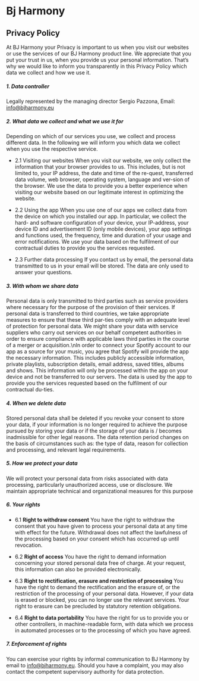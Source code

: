 # Bj Harmony
## **Privacy Policy**
At BJ Harmony your Privacy is important to us when you visit our websites or use the services of our BJ Harmony product line. We appreciate that you put your trust in us, when you provide us your personal information. That’s why we would like to inform you transparently in this Privacy Policy which data we collect and how we use it.

##### 1. Data controller
Legally represented by the managing director Sergio Pazzona,
Email: info@bjharmony.eu

##### 2. What data we collect and what we use it for
Depending on which of our services you use, we collect and process different data. In the following we will inform you which data we collect when you use the respective service.

- 2.1 Visiting our websites
When you visit our website, we only collect the information that your browser provides to us. This includes, but is not limited to, your IP address, the date and time of the re-quest, transferred data volume, web browser, operating system, language and ver-sion of the browser. We use the data to provide you a better experience when visiting our website based on our legitimate interest in optimizing the website.

- 2.2 Using the app
When you use one of our apps we collect data from the device on which you installed our app. In particular, we collect the hard- and software configuration of your device, your IP-address, your device ID and advertisement ID (only mobile devices), your app settings and functions used, the frequency, time and duration of your usage and error notifications. We use your data based on the fulfilment of our contractual duties to provide you the services requested.

- 2.3 Further data processing
If you contact us by email, the personal data transmitted to us in your email will be stored. The data are only used to answer your questions.

##### 3. With whom we share data
Personal data is only transmitted to third parties such as service providers where necessary for the purpose of the provision of their services. If personal data is transferred to third countries, we take appropriate measures to ensure that these third par-ties comply with an adequate level of protection for personal data.
We might share your data with service suppliers who carry out services on our behalf competent authorities in order to ensure compliance with applicable laws third parties in the course of a merger or acquisition.\nIn order to connect your Spotify account to our app as a source for your music, you agree that Spotify will provide the app the necessary information. This includes publicly accessible information, private playlists, subscription details, email address, saved titles, albums and shows. This information will only be processed within the app on your device and not be transferred to our servers. The data is used by the app to provide you the services requested based on the fulfilment of our contractual du-ties.

##### 4. When we delete data
Stored personal data shall be deleted if you revoke your consent to store your data, if your information is no longer required to achieve the purpose pursued by storing your data or if the storage of your data is / becomes inadmissible for other legal reasons. The data retention period changes on the basis of circumstances such as: the type of data, reason for collection and processing, and relevant legal requirements.

##### 5. **How we protect your data**
We will protect your personal data from risks associated with data processing, particularly unauthorized access, use or disclosure. We maintain appropriate technical and organizational measures for this purpose

##### 6. **Your rights**

- 6.1 **Right to withdraw consent**
You have the right to withdraw the consent that you have given to process your personal data at any time with effect for the future. Withdrawal does not affect the lawfulness of the processing based on your consent which has occurred up until revocation.

- 6.2 **Right of access**
You have the right to demand information concerning your stored personal data free of charge. At your request, this information can also be provided electronically.

- 6.3 **Right to rectification, erasure and restriction of processing**
You have the right to demand the rectification and the erasure of, or the restriction of the processing of your personal data. However, if your data is erased or blocked, you can no longer use the relevant services. Your right to erasure can be precluded by statutory retention obligations.

- 6.4 **Right to data portability**
You have the right for us to provide you or other controllers, in machine-readable form, with data which we process in automated processes or to the processing of which you have agreed.

##### 7. **Enforcement of rights**
You can exercise your rights by informal communication to BJ Harmony by email to info@bjharmony.eu. Should you have a complaint, you may also contact the competent supervisory authority for data protection.
